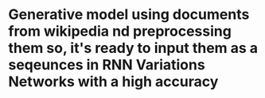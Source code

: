 # Generative model using documents from wikipedia nd preprocessing them so, it's ready to input them as a seqeunces in RNN Variations Networks with a high accuracy
